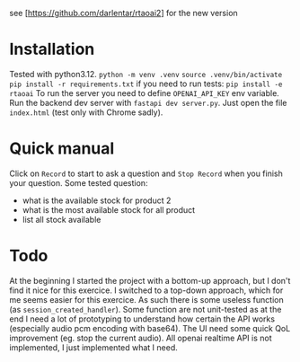 see [https://github.com/darlentar/rtaoai2] for the new version

# Installation
Tested with python3.12.
`python -m venv .venv`
`source .venv/bin/activate`
`pip install -r requirements.txt`
if you need to run tests:
`pip install -e rtaoai`
To run the server you need to define `OPENAI_API_KEY` env variable.
Run the backend dev server with `fastapi dev server.py`.
Just open the file `index.html` (test only with Chrome sadly).

# Quick manual
Click on `Record` to start to ask a question and `Stop Record` when you finish your question.
Some tested question:
 * what is the available stock for product 2
 * what is the most available stock for all product
 * list all stock available
 
# Todo
At the beginning I started the project with a bottom-up approach, but I don't find it nice for this exercice.
I switched to a top-down approach, which for me seems easier for this exercice. As such there is some useless
function (as `session_created_handler`).
Some function are not unit-tested as at the end I need a lot of prototyping to understand how certain the API works (especially audio pcm encoding with base64).
The UI need some quick QoL improvement (eg. stop the current audio).
All openai realtime API is not implemented, I just implemented what I need.
